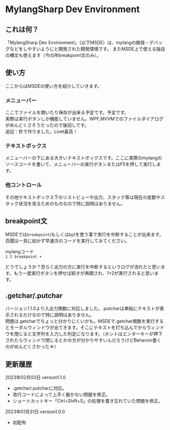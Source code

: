 # MylangSharp Dev Environment

## これは何？
「MylangSharp Dev Environment」（以下MSDE）は、mylangの開発・デバッグなどをしやすいようにと開発された開発環境です。
またMSDE上で使える独自の構文も使えます（今の所breakpoint文のみ）。

## 使い方
ここからはMSDEの使い方を紹介していきます。

### メニューバー
ここでファイルを開いたり保存が出来る予定です。予定です。  
実際は実行ボタンしか機能していません。WPF,MVVMでのファイルダイアログがめんどくさそうだったので後回しです。  
追記：秒で作りました。Livet最高！

### テキストボックス
メニューバーの下にある大きいテキストボックスです。ここに実際のmylangのソースコードを書いて、メニューバーの実行ボタンまたはF5を押して実行します。

### 他コントロール
その他テキストボックス下のリストビューや出力、スタック等は現在の変数やスタック状況を見るためのものなので特に説明はありません。

## breakpoint文
MSDEでは`breakpoint`(もしくは`bp`)を使う事で実行を中断することが出来ます。  
百聞は一見に如かず早速次のコードを実行してみてください。  
  
mylangコード  
`1 2 breakpoint +`  
  
どうでしょうか？恐らく出力の方に実行を中断するというログが流れたと思います。もう一度実行ボタンを押せば続きが再開され、1+2が実行されると思います。

## .getchar/.putchar
バージョン1.1.0より入出力関数に対応しました。.putcharは単純にテキストが表示されるだけなので特に説明はありません。  
問題は.getcharでちょっと分かりにくいかも。MSDEで.getchar関数を実行するとモーダルウィンドウが出てきます。そこにテキストを打ち込んでからウィンドウを閉じると文字列を入力した判定になります。（ホントはエンターキーが押下されたらウィンドウ閉じるとかの方が分かりやすいんだろうけどBehavior書くのがめんどくさかった☆）

## 更新履歴
2023年02月03日 version1.1.0
* .getchar/.putcharに対応。
* 改行コードによって上手く動かない問題を修正。
* ショートカットキー「Ctrl+Shift+S」の処理を書き忘れていた問題を修正。

2023年01月31日 version1.0.0
* 初配布